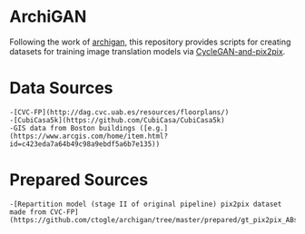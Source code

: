 ArchiGAN
===

Following the work of
[archigan](https://developer.nvidia.com/blog/archigan-generative-stack-apartment-building-design/),
this repository provides scripts for creating datasets for training image translation models via 
[CycleGAN-and-pix2pix](https://github.com/junyanz/pytorch-CycleGAN-and-pix2pix).


Data Sources
===

	-[CVC-FP](http://dag.cvc.uab.es/resources/floorplans/)
	-[CubiCasa5k](https://github.com/CubiCasa/CubiCasa5k)
	-GIS data from Boston buildings ([e.g.](https://www.arcgis.com/home/item.html?id=c423eda7a64b49c98a9ebdf5a6b7e135))


Prepared Sources
===

	-[Repartition model (stage II of original pipeline) pix2pix dataset made from CVC-FP](https://github.com/ctogle/archigan/tree/master/prepared/gt_pix2pix_ABs)
